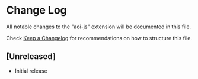 # Change Log

All notable changes to the "aoi-js" extension will be documented in this file.

Check [Keep a Changelog](http://keepachangelog.com/) for recommendations on how to structure this file.

## [Unreleased]

- Initial release